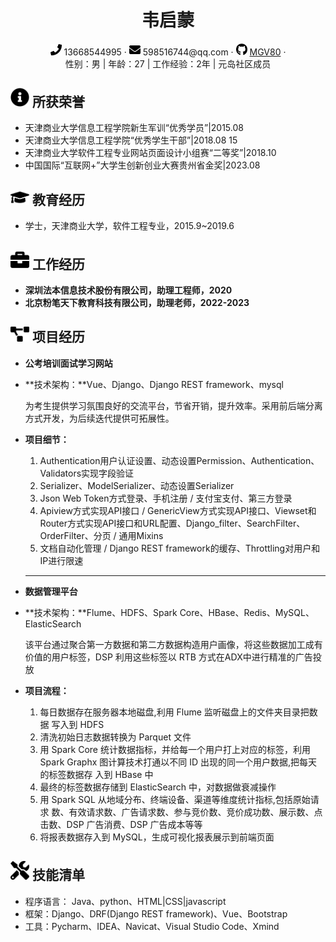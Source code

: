  <center>
     <h1>韦启蒙</h1>
     <div>
         <span>
             <img src="assets/phone-solid.svg" width="18px">
             13668544995
         </span>
         ·
         <span>
             <img src="assets/envelope-solid.svg" width="18px">
             598516744@qq.com
         </span>
         ·
         <span>
             <img src="assets/github-brands.svg" width="18px">
             <a href="https://mgv80.github.io/mgv-program/">MGV80</a>
         </span>
         ·<br/>
         <span>
         性别：男
         </span>|
         <span>
         年龄：27
         </span>|
         <span>
         工作经验：2年
         </span>|
         <span>
         元岛社区成员
         </span>
     </div>
 </center>


 ## <img src="assets/info-circle-solid.svg" width="30px"> 所获荣誉 

 - 天津商业大学信息工程学院新生军训“优秀学员”|2015.08 
 - 天津商业大学信息工程学院“优秀学生干部”|2018.08 15 
 - 天津商业大学软件工程专业网站页面设计小组赛“二等奖”|2018.10 
 - 中国国际“互联网+”大学生创新创业大赛贵州省金奖|2023.08

## <img src="assets/graduation-cap-solid.svg" width="30px"> 教育经历

- 学士，天津商业大学，软件工程专业，2015.9~2019.6

## <img src="assets/briefcase-solid.svg" width="30px"> 工作经历

- **深圳法本信息技术股份有限公司，助理工程师，2020**
- **北京粉笔天下教育科技有限公司，助理老师，2022-2023**

## <img src="assets/project-diagram-solid.svg" width="30px"> 项目经历

- **公考培训面试学习网站**

- **技术架构：**Vue、Django、Django REST framework、mysql 

  为考生提供学习氛围良好的交流平台，节省开销，提升效率。采用前后端分离方式开发，为后续迭代提供可拓展性。

- **项目细节：** 

  1. Authentication用户认证设置、动态设置Permission、Authentication、Validators实现字段验证
  2. Serializer、ModelSerializer、动态设置Serializer
  3. Json Web Token方式登录、手机注册 / 支付宝支付、第三方登录
  4. Apiview方式实现API接口 / GenericView方式实现API接口、Viewset和Router方式实现API接口和URL配置、Django_filter、SearchFilter、OrderFilter、分页 / 通用Mixins
  5. 文档自动化管理 / Django REST framework的缓存、Throttling对用户和IP进行限速

  ---

  

- **数据管理平台**

- **技术架构：**Flume、HDFS、Spark Core、HBase、Redis、MySQL、ElasticSearch 

  该平台通过聚合第一方数据和第二方数据构造用户画像，将这些数据加工成有价值的用户标签，DSP 利用这些标签以 RTB 方式在ADX中进行精准的广告投放

- **项目流程：** 

  1. 每日数据存在服务器本地磁盘,利用 Flume 监听磁盘上的文件夹目录把数据 写入到 HDFS 
  2. 清洗初始日志数据转换为 Parquet 文件 
  3. 用 Spark Core 统计数据指标，并给每一个用户打上对应的标签，利用 Spark Graphx 图计算技术打通以不同 ID 出现的同一个用户数据,把每天的标签数据存 入到 HBase 中 
  4. 最终的标签数据存储到 ElasticSearch 中，对数据做衰减操作 
  5. 用 Spark SQL 从地域分布、终端设备、渠道等维度统计指标,包括原始请求 数、有效请求数、广告请求数、参与竞价数、竞价成功数、展示数、点击数、DSP 广告消费、DSP 广告成本等等 
  6. 将报表数据存入到 MySQL，生成可视化报表展示到前端页面 



## <img src="assets/tools-solid.svg" width="30px"> 技能清单

- 程序语言： Java、python、HTML|CSS|javascript
- 框架：Django、DRF(Django REST framework)、Vue、Bootstrap
- 工具：Pycharm、IDEA、Navicat、Visual Studio Code、Xmind